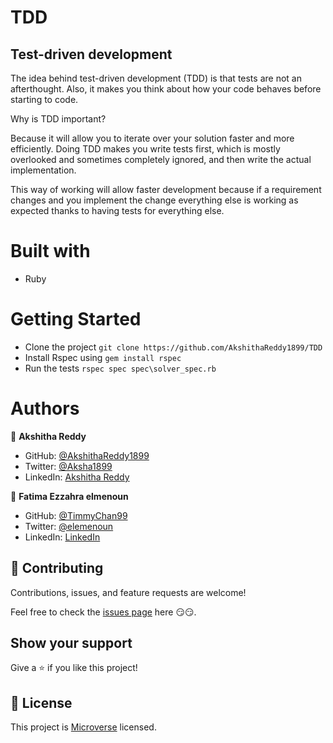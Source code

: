 # TDD
## Test-driven development

The idea behind test-driven development (TDD) is that tests are not an afterthought. Also, it makes you think about how your code behaves before starting to code.

Why is TDD important?

Because it will allow you to iterate over your solution faster and more efficiently. Doing TDD makes you write tests first, which is mostly overlooked and sometimes completely ignored, and then write the actual implementation.

This way of working will allow faster development because if a requirement changes and you implement the change everything else is working as expected thanks to having tests for everything else.

# Built with
 - Ruby

# Getting Started

- Clone the project `git clone https://github.com/AkshithaReddy1899/TDD`
- Install Rspec using `gem install rspec`
- Run the tests `rspec spec spec\solver_spec.rb`

# Authors

👤 **Akshitha Reddy**

- GitHub: [@AkshithaReddy1899](https://github.com/AkshithaReddy1899)
- Twitter: [@Aksha1899](https://twitter.com/Aksha1899)
- LinkedIn: [Akshitha Reddy](https://www.linkedin.com/in/akshitha-reddy-716944198/)

👤 **Fatima Ezzahra elmenoun**

- GitHub: [@TimmyChan99](https://github.com/TimmyChan99)
- Twitter: [@elemenoun](https://twitter.com/elemenoun)
- LinkedIn: [LinkedIn](https://www.linkedin.com/in/fatima-ezzahra-elemenoun-020841225/)


## 🤝 Contributing

Contributions, issues, and feature requests are welcome!

Feel free to check the [issues page](https://github.com/AkshithaReddy1899/OOP-school-library/issues) here 😏😏.

## Show your support

Give a ⭐️ if you like this project!

## 📝 License

This project is [Microverse](https://www.microverse.org/) licensed.